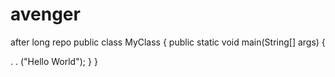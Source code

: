 # avenger
after long repo
public class MyClass {
  public static void main(String[] args) {
    
.
.
("Hello World");
  }
}
